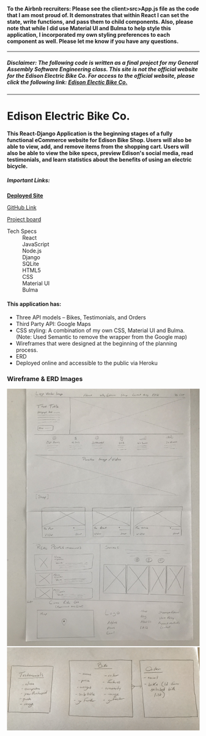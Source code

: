 #### To the Airbnb recruiters: Please see the client>src>App.js file as the code that I am most proud of. It demonstrates that within React I can set the state, write functions, and pass them to child components. Also, please note that while I did use Material UI and Bulma to help style this application, I incorporated my own styling preferences to each component as well. Please let me know if you have any questions. 
***

##### Disclaimer: The following code is written as a final project for my General Assembly Software Engineering class. This site is **_not_** the official website for the Edison Electric Bike Co. For access to the official website, please click the following link: [Edison Electic Bike Co.](https://www.edisonbicycles.com/) 

***

# Edison Electric Bike Co.

#### This React-Django Application is the beginning stages of a fully functional eCommerce website for Edison Bike Shop. Users will also be able to view, add, and remove items from the shopping cart. Users will also be able to view the bike specs, preview Edison's social media, read testimonials, and learn statistics about the benefits of using an electric bicycle.

##### Important Links:
[**Deployed Site**](https://fierce-basin-13970.herokuapp.com)

[GitHub Link](https://github.com/brittmagee/SEI23-Project4)

[Project board](https://app.gitkraken.com/glo/board/XZZLIEfrBQAPXd-x)

<dl>
  <dt>Tech Specs</dt>
    <dd>React</dd>
    <dd>JavaScript</dd>
    <dd>Node.js</dd>
    <dd>Django</dd>
    <dd>SQLite</dd>
    <dd>HTML5</dd>
    <dd>CSS</dd>
    <dd>Material UI</dd>
    <dd>Bulma</dd>
</dl>


#### This application has: 

* Three API models – Bikes, Testimonials, and Orders
* Third Party API: Google Maps
* CSS styling: A combination of my own CSS, Material UI and Bulma. (Note: Used Semantic to remove the wrapper from the Google map)
* Wireframes that were designed at the beginning of the planning process.
* ERD
* Deployed online and accessible to the public via Heroku

### Wireframe & ERD Images
![wireframe](./client/public/wireframe.jpeg "Wireframe")
![ERD](./client/public/erd.jpeg "ERD")